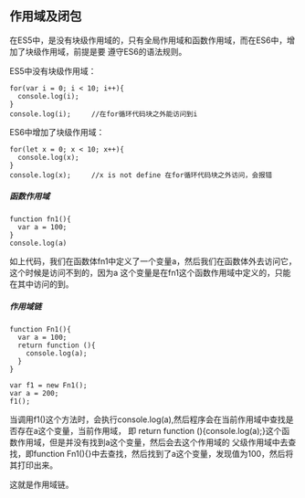 ## 作用域及闭包

在ES5中，是没有块级作用域的，只有全局作用域和函数作用域，而在ES6中，增加了块级作用域，前提是要
遵守ES6的语法规则。

ES5中没有块级作用域：

	for(var i = 0; i < 10; i++){
	  console.log(i);
	}
	console.log(i); 	//在for循环代码块之外能访问到i

ES6中增加了块级作用域：

	for(let x = 0; x < 10; x++){
	  console.log(x);
	}
	console.log(x);		//x is not define 在for循环代码块之外访问，会报错

##### 函数作用域

	function fn1(){
	  var a = 100;
	}
	console.log(a) 

如上代码，我们在函数体fn1中定义了一个变量a，然后我们在函数体外去访问它，这个时候是访问不到的，因为a
这个变量是在fn1这个函数作用域中定义的，只能在其中访问的到。

##### 作用域链

	function Fn1(){
	  var a = 100;
	  return function (){
	    console.log(a);
	  }
	}

	var f1 = new Fn1();
	var a = 200;
	f1();

当调用f1()这个方法时，会执行console.log(a),然后程序会在当前作用域中查找是否存在a这个变量，当前作用域，
即 return function (){console.log(a);}这个函数作用域，但是并没有找到a这个变量，然后会去这个作用域的
父级作用域中去查找，即function Fn1(){}中去查找，然后找到了a这个变量，发现值为100，然后将其打印出来。

这就是作用域链。


